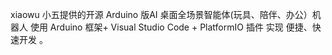 xiaowu 小五提供的开源 Arduino 版AI 桌面全场景智能体(玩具、陪伴、办公）机器人
使用 Arduino 框架+ Visual Studio Code + PlatformIO 插件 实现 便捷、快速开发 。
